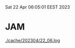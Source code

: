 Sat 22 Apr 06:05:01 EEST 2023
# JAM
<a href='./cache/202304/22_06.log'>./cache/202304/22_06.log</a>
